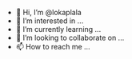- 👋 Hi, I’m @lokaplala
- 👀 I’m interested in ...
- 🌱 I’m currently learning ...
- 💞️ I’m looking to collaborate on ...
- 📫 How to reach me ...

<!---
lokaplala/lokaplala is a ✨ special ✨ repository because its `README.md` (this file) appears on your GitHub profile.
You can click the Preview link to take a look at your changes.
--->
